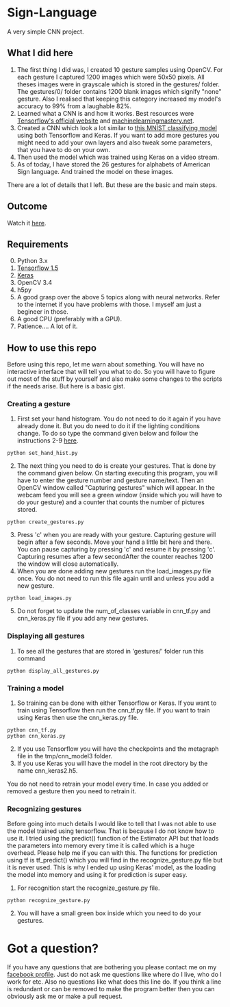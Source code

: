 # Sign-Language
A very simple CNN project.

## What I did here
1. The first thing I did was, I created 10 gesture samples using OpenCV. For each gesture I captured 1200 images which were 50x50 pixels. All theses images were in grayscale which is stored in the gestures/ folder. The gestures/0/ folder contains 1200 blank images which signify "none" gesture. Also I realised that keeping this category increased my model's accuracy to 99% from a laughable 82%.
2. Learned what a CNN is and how it works. Best resources were <a href="https://www.tensorflow.org/get_started/">Tensorflow's official website</a> and <a href="https://machinelearningmastery.net">machinelearningmastery.net</a>.
3. Created a CNN which look a lot similar to <a href="https://www.tensorflow.org/tutorials/layers">this MNIST classifying model</a> using both Tensorflow and Keras. If you want to add more gestures you might need to add your own layers and also tweak some parameters, that you have to do on your own.
4. Then used the model which was trained using Keras on a video stream.
5. As of today, I have stored the 26 gestures for alphabets of American Sign language. And trained the model on these images.

There are a lot of details that I left. But these are the basic and main steps.

## Outcome
Watch it <a href="https://youtu.be/JNZ7oFaH1fg">here</a>.

## Requirements
0. Python 3.x
1. <a href="https://tensorflow.org">Tensorflow 1.5</a>
2. <a href="https://keras.io">Keras</a>
3. OpenCV 3.4
4. h5py
5. A good grasp over the above 5 topics along with neural networks. Refer to the internet if you have problems with those. I myself am just a begineer in those.
6. A good CPU (preferably with a GPU).
7. Patience.... A lot of it.

## How to use this repo
Before using this repo, let me warn about something. You will have no interactive interface that will tell you what to do. So you will have to figure out most of the stuff by yourself and also make some changes to the scripts if the needs arise. But here is a basic gist.

### Creating a gesture
  1. First set your hand histogram. You do not need to do it again if you have already done it. But you do need to do it if the lighting conditions change. To do so type the command given below and follow the instructions 2-9 <a href="https://github.com/EvilPort2/Simple-OpenCV-Calculator/blob/master/README.md">here</a>.
    
    python set_hand_hist.py
  2. The next thing you need to do is create your gestures. That is done by the command given below. On starting executing this program, you will have to enter the gesture number and gesture name/text. Then an OpenCV window called "Capturing gestures" which will appear. In the webcam feed you will see a green window (inside which you will have to do your gesture) and a counter that counts the number of pictures stored.

    python create_gestures.py    
3. Press 'c' when you are ready with your gesture. Capturing gesture will begin after a few seconds. Move your hand a little bit here and there. You can pause capturing by pressing 'c' and resume it by pressing 'c'. Capturing resumes after a few secondAfter the counter reaches 1200 the window will close automatically.
  4. When you are done adding new gestures run the load_images.py file once. You do not need to run this file again until and unless you add a new gesture.
    
    python load_images.py
5. Do not forget to update the num_of_classes variable in cnn_tf.py and cnn_keras.py file if you add any new gestures.

### Displaying all gestures
  1. To see all the gestures that are stored in 'gestures/' folder run this command
    
    python display_all_gestures.py

### Training a model
  1. So training can be done with either Tensorflow or Keras. If you want to train using Tensorflow then run the cnn_tf.py file. If you want to train using Keras then use the cnn_keras.py file.
  
    python cnn_tf.py
    python cnn_keras.py
2. If you use Tensorflow you will have the checkpoints and the metagraph file in the tmp/cnn_model3 folder.
3. If you use Keras you will have the model in the root directory by the name cnn_keras2.h5.

You do not need to retrain your model every time. In case you added or removed a gesture then you need to retrain it.

### Recognizing gestures
Before going into much details I would like to tell that I was not able to use the model trained using tensorflow. That is because I do not know how to use it. I tried using the predict() function of the Estimator API but that loads the parameters into memory every time it is called which is a huge overhead. Please help me if you can with this. The functions for prediction using tf is tf_predict() which you will find in the recognize_gesture.py file but it is never used.
This is why I ended up using Keras' model, as the loading the model into memory and using it for prediction is super easy.
  1. For recognition start the recognize_gesture.py file.

    python recognize_gesture.py
2. You will have a small green box inside which you need to do your gestures.

# Got a question?
If you have any questions that are bothering you please contact me on my <a href = "http://www.facebook.com/dibakar.saha.750">facebook profile</a>. Just do not ask me questions like where do I live, who do I work for etc. Also no questions like what does this line do. If you think a line is redundant or can be removed to make the program better then you can obviously ask me or make a pull request.
